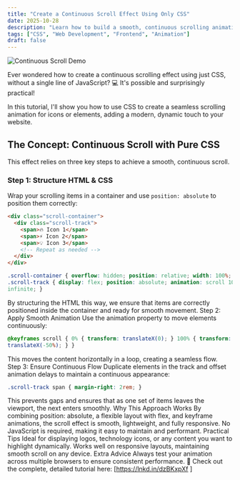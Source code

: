 ```yaml
---
title: "Create a Continuous Scroll Effect Using Only CSS"
date: 2025-10-28
description: "Learn how to build a smooth, continuous scrolling animation with CSS, no JavaScript required."
tags: ["CSS", "Web Development", "Frontend", "Animation"]
draft: false
---
```


![Continuous Scroll Demo](https://media.licdn.com/dms/image/v2/D4D22AQGk1VQat0P0XQ/feedshare-shrink_800/feedshare-shrink_800/0/1723832316901?e=1762992000&v=beta&t=VSNc1zH-eYfzpPuzdHUV4gKP5WNRT9t6TvlyysUqIuo)

Ever wondered how to create a continuous scrolling effect using just CSS, without a single line of JavaScript? 💻 It's possible and surprisingly practical!

In this tutorial, I'll show you how to use CSS to create a seamless scrolling animation for icons or elements, adding a modern, dynamic touch to your website.

## The Concept: Continuous Scroll with Pure CSS

This effect relies on three key steps to achieve a smooth, continuous scroll.

### Step 1: Structure HTML & CSS

Wrap your scrolling items in a container and use `position: absolute` to position them correctly:

```html
<div class="scroll-container">
  <div class="scroll-track">
    <span>🔥 Icon 1</span>
    <span>⚡ Icon 2</span>
    <span>💡 Icon 3</span>
    <!-- Repeat as needed -->
  </div>
</div>
```

```Css
.scroll-container { overflow: hidden; position: relative; width: 100%; }
.scroll-track { display: flex; position: absolute; animation: scroll 10s linear
infinite; }
```

By structuring the HTML this way, we ensure that items are correctly
positioned inside the container and ready for smooth movement. Step 2: Apply
Smooth Animation Use the animation property to move elements continuously:

```Css
@keyframes scroll { 0% { transform: translateX(0); } 100% { transform:
translateX(-50%); } }
```

This moves the content horizontally in a loop, creating a
seamless flow. Step 3: Ensure Continuous Flow Duplicate elements in the track
and offset animation delays to maintain a continuous appearance:

```Css
.scroll-track span { margin-right: 2rem; }
```

This prevents gaps and ensures that
as one set of items leaves the viewport, the next enters smoothly. Why This
Approach Works By combining position: absolute, a flexible layout with flex, and
keyframe animations, the scroll effect is smooth, lightweight, and fully
responsive. No JavaScript is required, making it easy to maintain and
performant. Practical Tips Ideal for displaying logos, technology icons, or any
content you want to highlight dynamically. Works well on responsive layouts,
maintaining smooth scroll on any device. Extra Advice Always test your animation
across multiple browsers to ensure consistent performance. 🔧 Check out the
complete, detailed tutorial here: [https://lnkd.in/dzBKxpXf ]

